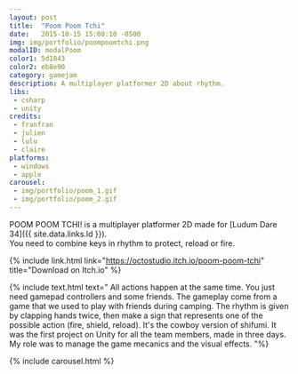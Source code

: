 ```yaml
---
layout: post
title:  "Poom Poom Tchi"
date:   2015-10-15 15:08:10 -0500
img: img/portfolio/poompoomtchi.png
modalID: modalPoom
color1: 5d1843
color2: eb8e90
category: gamejam
description: A multiplayer platformer 2D about rhythm.
libs:
 - csharp
 - unity
credits:
 - franfran
 - julien
 - lulu
 - claire
platforms:
 - windows
 - apple
carousel:
 - img/portfolio/poom_1.gif
 - img/portfolio/poom_2.gif
---
```

POOM POOM TCHI! is a multiplayer platformer 2D made for [Ludum Dare 34]({{ site.data.links.ld }}).<br/>
You need to combine keys in rhythm to protect, reload or fire.<br/>

{% include link.html link="https://octostudio.itch.io/poom-poom-tchi" title="Download on Itch.io" %}

{% include text.html text="
All actions happen at the same time. You just need gamepad controllers and some friends.
The gameplay come from a game that we used to play with friends during camping. The rhythm is given by clapping hands twice, then make a sign that represents one of the possible action (fire, shield, reload). It's the cowboy version of shifumi.
It was the first project on Unity for all the team members, made in three days.<br/>
My role was to manage the game mecanics and the visual effects.
"%}

{% include carousel.html %}
